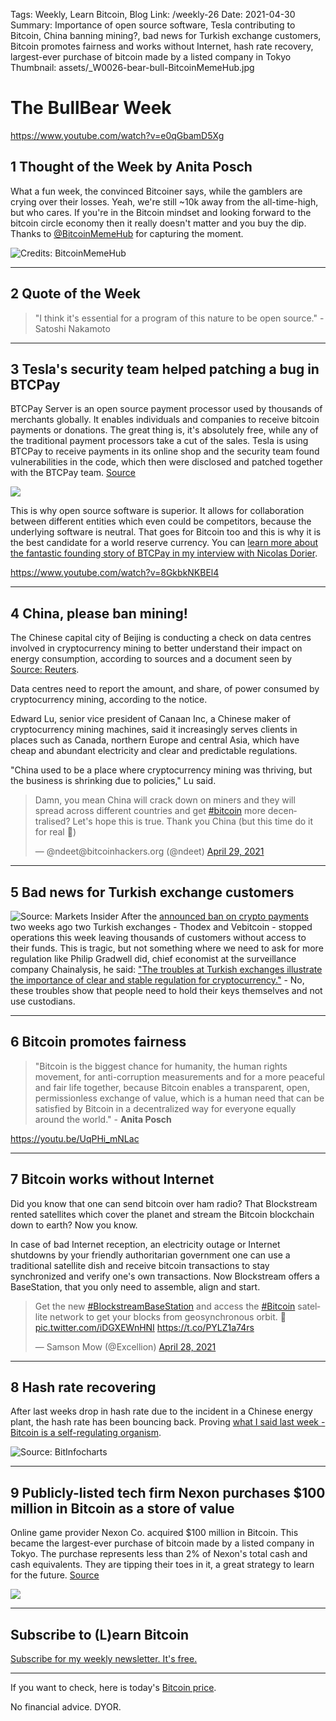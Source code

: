Tags: Weekly, Learn Bitcoin, Blog
Link: /weekly-26
Date: 2021-04-30
Summary: Importance of open source software, Tesla contributing to Bitcoin, China banning mining?, bad news for Turkish exchange customers, Bitcoin promotes fairness and works without Internet, hash rate recovery, largest-ever purchase of bitcoin made by a listed company in Tokyo
Thumbnail: assets/_W0026-bear-bull-BitcoinMemeHub.jpg

# The BullBear Week

https://www.youtube.com/watch?v=e0qGbamD5Xg

## 1 Thought of the Week by Anita Posch

What a fun week, the convinced Bitcoiner says, while the gamblers are crying over their losses. Yeah, we're still ~10k away from the all-time-high, but who cares. If you're in the Bitcoin mindset and looking forward to the bitcoin circle economy then it really doesn't matter and you buy the dip. Thanks to [@BitcoinMemeHub](https://twitter.com/BitcoiniMemeHub) for capturing the moment.

![Credits: BitcoinMemeHub](assets/_W0026-bear-bull-BitcoinMemeHub.jpg)

---
## 2 Quote of the Week
> "I think it's essential for a program of this nature to be open source." - Satoshi Nakamoto

---
## 3 Tesla's security team helped patching a bug in BTCPay

BTCPay Server is an open source payment processor used by thousands of merchants globally. It enables individuals and companies to receive bitcoin payments or donations. The great thing is, it's absolutely free, while any of the traditional payment processors take a cut of the sales. Tesla is using BTCPay to receive payments in its online shop and the security team found vulnerabilities in the code, which then were disclosed and patched together with the BTCPay team. [Source](https://blog.btcpayserver.org/vulnerability-disclosure-v1-0-7-0/)

![](assets/_W0026-opensource-btcpay.png)

This is why open source software is superior. It allows for collaboration between different entities which even could be competitors, because the underlying software is neutral. That goes for Bitcoin too and this is why it is the best candidate for a world reserve currency. You can [learn more about the fantastic founding story of BTCPay in my interview with Nicolas Dorier](https://bitcoinundco.com/en/nicolas-dorier/). 

https://www.youtube.com/watch?v=8GkbkNKBEl4

---
## 4 China, please ban mining!

The Chinese capital city of Beijing is conducting a check on data centres involved in cryptocurrency mining to better understand their impact on energy consumption, according to sources and a document seen by [Source: Reuters](https://www.reuters.com/article/china-bitcoin/chinas-capital-probes-cryptocurrency-mining-sources-idUSL4N2MM0ZL).

Data centres need to report the amount, and share, of power consumed by cryptocurrency mining, according to the notice.

Edward Lu, senior vice president of Canaan Inc, a Chinese maker of cryptocurrency mining machines, said it increasingly serves clients in places such as Canada, northern Europe and central Asia, which have cheap and abundant electricity and clear and predictable regulations.

"China used to be a place where cryptocurrency mining was thriving, but the business is shrinking due to policies," Lu said.

<blockquote class="twitter-tweet"><p lang="en" dir="ltr">Damn, you mean China will crack down on miners and they will spread across different countries and get <a href="https://twitter.com/hashtag/bitcoin?src=hash&amp;ref_src=twsrc%5Etfw">#bitcoin</a> more decentralised? Let&#39;s hope this is true. Thank you China (but this time do it for real 🙏)</p>&mdash; @ndeet@bitcoinhackers.org (@ndeet) <a href="https://twitter.com/ndeet/status/1387892379181531144?ref_src=twsrc%5Etfw">April 29, 2021</a></blockquote> <script async src="https://platform.twitter.com/widgets.js" charset="utf-8"></script>

---
## 5 Bad news for Turkish exchange customers

![Source: Markets Insider](assets/_W0026-turkey-exchange-scam.png)
After the [announced ban on crypto payments](https://anitaposch.com/weekly-24) two weeks ago two Turkish exchanges - Thodex and Vebitcoin - stopped operations this week leaving thousands of customers without access to their funds. This is tragic, but not something where we need to ask for more regulation like Philip Gradwell did, chief economist at the surveillance company Chainalysis, he said: ["The troubles at Turkish exchanges illustrate the importance of clear and stable regulation for cryptocurrency."](https://markets.businessinsider.com/currencies/news/crypto-exchange-collapses-turkey-bitcoin-risks-btc-vebitcoin-thodex-2021-4-1030346376) - No, these troubles show that people need to hold their keys themselves and not use custodians. 

---
## 6 Bitcoin promotes fairness

> "Bitcoin is the biggest chance for humanity, the human rights movement, for anti-corruption measurements and for a more peaceful and fair life together, because Bitcoin enables a transparent, open, permissionless exchange of value, which is a human need that can be satisfied by Bitcoin in a decentralized way for everyone equally around the world." - **Anita Posch**

https://youtu.be/UqPHi_mNLac

---
## 7 Bitcoin works without Internet 
Did you know that one can send bitcoin over ham radio? That Blockstream rented satellites which cover the planet and stream the Bitcoin blockchain down to earth? Now you know.

In case of bad Internet reception, an electricity outage or Internet shutdowns by your friendly authoritarian government one can use a traditional satellite dish and receive bitcoin transactions to stay synchronized and verify one's own transactions. Now Blockstream offers a BaseStation, that you only need to assemble, align and start.

<blockquote class="twitter-tweet"><p lang="en" dir="ltr">Get the new <a href="https://twitter.com/hashtag/BlockstreamBaseStation?src=hash&amp;ref_src=twsrc%5Etfw">#BlockstreamBaseStation</a> and access the <a href="https://twitter.com/hashtag/Bitcoin?src=hash&amp;ref_src=twsrc%5Etfw">#Bitcoin</a> satellite network to get your blocks from geosynchronous orbit. 🚀<a href="https://t.co/iDGXEWnHNI">pic.twitter.com/iDGXEWnHNI</a> <a href="https://t.co/PYLZ1a74rs">https://t.co/PYLZ1a74rs</a></p>&mdash; Samson Mow (@Excellion) <a href="https://twitter.com/Excellion/status/1387509237945749506?ref_src=twsrc%5Etfw">April 28, 2021</a></blockquote> <script async src="https://platform.twitter.com/widgets.js" charset="utf-8"></script>

---
## 8 Hash rate recovering
After last weeks drop in hash rate due to the incident in a Chinese energy plant, the hash rate has been bouncing back. Proving [what I said last week - Bitcoin is a self-regulating organism](https://anitaposch.com/weekly-25).

![Source: BitInfocharts](assets/_W0026-hash-rate-recovery.png)

---
## 9 Publicly-listed tech firm Nexon purchases $100 million in Bitcoin as a store of value
Online game provider Nexon Co. acquired $100 million in Bitcoin. This became the largest-ever purchase of bitcoin made by a listed company in Tokyo. The purchase represents less than 2% of Nexon's total cash and cash equivalents. They are tipping their toes in it, a great strategy to learn for the future. [Source](https://www.fxstreet.com/cryptocurrencies/news/publicly-listed-tech-firm-nexon-purchases-100-million-in-bitcoin-as-a-store-of-value-202104280238)

![](assets/_W0026-Nexon-BTC.png)

---
## Subscribe to (L)earn Bitcoin

[Subscribe for my weekly newsletter. It's free.](https://anita.link/weekly)

---

If you want to check, here is today's [Bitcoin price](https://www.coingecko.com/en/coins/bitcoin).

No financial advice. DYOR.